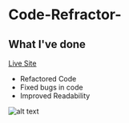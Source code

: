 # Code-Refractor-

## What I've done
[Live Site](https://montykun.github.io/Code-Refractor-/index)
* Refactored Code
* Fixed bugs in code
* Improved Readability

![alt text](https://i.gyazo.com/1a4f506b76f1c4db07588579ad54cffd.jpg)


